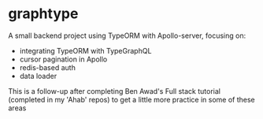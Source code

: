 # graphtype

A small backend project using TypeORM with Apollo-server, focusing on:

- integrating TypeORM with TypeGraphQL
- cursor pagination in Apollo
- redis-based auth
- data loader

This is a follow-up after completing Ben Awad's Full stack tutorial (completed in my 'Ahab' repos) to get a little more practice in some of these areas
